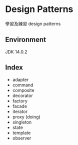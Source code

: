 # Design Patterns

學習及練習 design patterns

## Environment

JDK 14.0.2

## Index 

 - adapter
 - command
 - composite
 - decorator
 - factory
 - facade
 - iterator 
 - proxy (doing)
 - singleton
 - state
 - template
 - observer
 
